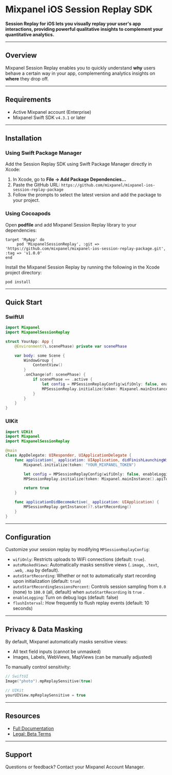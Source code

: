 # Mixpanel iOS Session Replay SDK

**Session Replay for iOS lets you visually replay your user's app interactions, providing powerful qualitative insights to complement your quantitative analytics.**

---

## Overview

Mixpanel Session Replay enables you to quickly understand **why** users behave a certain way in your app, complementing analytics insights on **where** they drop off.

---

## Requirements

- Active Mixpanel account (Enterprise)
- Mixpanel Swift SDK `v4.3.1` or later

---

## Installation
### Using Swift Package Manager
Add the Session Replay SDK using Swift Package Manager directly in Xcode:

1. In Xcode, go to **File → Add Package Dependencies...**
2. Paste the GitHub URL: `https://github.com/mixpanel/mixpanel-ios-session-replay-package`
3. Follow the prompts to select the latest version and add the package to your project.

### Using Cocoapods
Open **podfile** and add Mixpanel Session Replay library to your dependencies: 

```
target 'MyApp' do
     pod 'MixpanelSessionReplay', :git => 'https://github.com/mixpanel/mixpanel-ios-session-replay-package.git', :tag => 'v1.0.0'
end
```

Install the Mixpanel Session Replay by running the following in the Xcode project directory:
```
pod install
```
---

## Quick Start

### SwiftUI

```swift
import Mixpanel
import MixpanelSessionReplay

struct YourApp: App {
    @Environment(\.scenePhase) private var scenePhase

    var body: some Scene {
        WindowGroup {
            ContentView()
        }
        .onChange(of: scenePhase) {
            if scenePhase == .active {
                let config = MPSessionReplayConfig(wifiOnly: false, enableLogging: true)
                MPSessionReplay.initialize(token: Mixpanel.mainInstance().apiToken, distinctId: Mixpanel.mainInstance().distinctId, config: config)
            }
        }
    }
}
```

### UIKit

```swift
import UIKit
import Mixpanel
import MixpanelSessionReplay

@main
class AppDelegate: UIResponder, UIApplicationDelegate {
    func application(_ application: UIApplication, didFinishLaunchingWithOptions launchOptions: [UIApplication.LaunchOptionsKey: Any]? = nil) -> Bool {
        Mixpanel.initialize(token: "YOUR_MIXPANEL_TOKEN")

        let config = MPSessionReplayConfig(wifiOnly: false, enableLogging: true)
        MPSessionReplay.initialize(token: Mixpanel.mainInstance().apiToken, distinctId: Mixpanel.mainInstance().distinctId, config: config)

        return true
    }

    func applicationDidBecomeActive(_ application: UIApplication) {
        MPSessionReplay.getInstance()?.startRecording()
    }
}
```

---

## Configuration

Customize your session replay by modifying `MPSessionReplayConfig`:

- `wifiOnly`: Restricts uploads to WiFi connections (default: `true`).
- `autoMaskedViews`: Automatically masks sensitive views (`.image`, `.text`, `.web`, `.map` by default).
- `autoStartRecording`: Whether or not to automatically start recording upon initialization (default: `true`)
- `autoStartRecordingSessionsPercent`: Controls session sampling from `0.0` (none) to `100.0` (all, default) when `autoStartRecording` is `true` .
- `enableLogging`: Turn on debug logs (default: false)
- `flushInterval`: How frequently to flush replay events (default: 10 seconds)

---

## Privacy & Data Masking

By default, Mixpanel automatically masks sensitive views:

- All text field inputs (cannot be unmasked)
- Images, Labels, WebViews, MapViews (can be manually adjusted)

To manually control sensitivity:

```swift
// SwiftUI
Image("photo").mpReplaySensitive(true)

// UIKit
yourUIView.mpReplaySensitive = true
```

---

## Resources

- [Full Documentation](https://mixpanel.com/docs/session-replay/session-replay-web)
- [Legal: Beta Terms](https://mixpanel.com/legal/session-replay-beta-service-addendum)

---

## Support

Questions or feedback? Contact your Mixpanel Account Manager.
